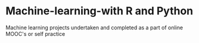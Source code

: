 # Machine-learning-with R and Python
Machine learning projects undertaken and completed as a part of online MOOC's or self practice
